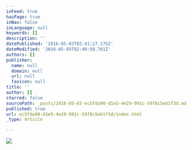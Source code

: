 ```yaml
---
inFeed: true
hasPage: true
inNav: false
inLanguage: null
keywords: []
description: ''
datePublished: '2016-05-03T02:41:27.175Z'
dateModified: '2016-05-03T02:40:50.701Z'
authors: []
publisher:
  name: null
  domain: null
  url: null
  favicon: null
title: ''
author: []
starred: false
sourcePath: _posts/2016-05-03-ec5fda90-d1e5-4e29-991c-59f8c5eb1f3d.md
published: true
url: ec5fda90-d1e5-4e29-991c-59f8c5eb1f3d/index.html
_type: Article

---
```

![](https://the-grid-user-content.s3-us-west-2.amazonaws.com/2137475a-f841-4e7d-88d7-dd349cf7cfe8.jpg)